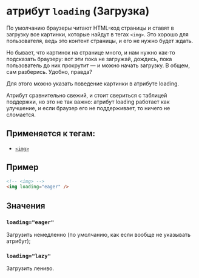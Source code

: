# атрибут `loading` (Загрузка)

По умолчанию браузеры читают HTML-код страницы и ставят в загрузку все картинки, которые найдут в тегах `<img>`. Это хорошо для пользователя, ведь это контент страницы, и его не нужно будет ждать.

Но бывает, что картинок на странице много, и нам нужно как-то подсказать браузеру: вот эти пока не загружай, дождись, пока пользователь до них прокрутит — и можно начать загрузку. В общем, сам разберись. Удобно, правда?

Для этого можно указать поведение картинки в атрибуте loading.

Атрибут сравнительно свежий, и стоит свериться с таблицей поддержки, но это не так важно: атрибут loading работает как улучшение, и если браузер его не поддерживает, то ничего не сломается.

## Применяется к тегам:

- [`<img>`](<../TAGS IMAGE/img (ИЗОБРАЖЕНИЕ).md>)

## Пример

```html
<!-- <img> -->
<img loading="eager" />
```

## Значения

### `loading="eager"`

Загрузить немедленно (по умолчанию, как если вообще не указывать атрибут);

### `loading="lazy"`

Загрузить лениво.
